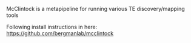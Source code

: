 McClintock is a metapipeline for running various TE discovery/mapping tools

Following install instructions in here:
https://github.com/bergmanlab/mcclintock
